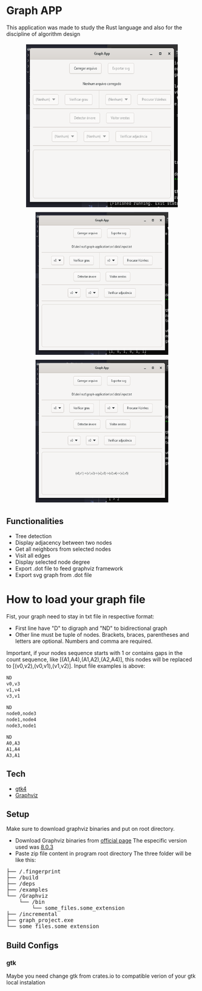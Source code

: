 # Graph APP
This application was made to study the Rust language and also for the discipline of algorithm design

<div align="center">
  <img src="./app_images/not_loaded.png" alt="login" width="400" height="428" style="margin: 5px;">
</div>
<div align="center">
  <img src="./app_images/loaded.png" alt="void home" width="350" height="375" style="margin: 5px;">
  <img src="./app_images/tree.png" alt="home page" width="350" height="375" style="margin: 5px;">
</div>

## Functionalities
- Tree detection
- Display adjacency between two nodes
- Get all neighbors from selected nodes
- Visit all edges
- Display selected node degree
- Export .dot file to feed graphviz framework
- Export svg graph from .dot file

# How to load your graph file
Fist, your graph need to stay in txt file in respective format:
- First line have "D" to digraph and "ND" to bidirectional graph
- Other line must be tuple of nodes. Brackets, braces, parentheses and letters are optional. Numbers and comma are required.

Important, if your nodes sequence starts with 1 or contains gaps in the count sequence, like [(A1,A4),(A1,A2),(A2,A4)], this nodes will be replaced to [(v0,v2),(v0,v1),(v1,v2)]. Input file examples is above:
```
ND
v0,v3
v1,v4
v3,v1
```
```
ND
node0,node3
node1,node4
node3,node1
```
```
ND
A0,A3
A1,A4
A3,A1
```

## Tech
- [gtk4](https://gtk-rs.org/gtk4-rs/stable/latest/book/installation.html)
- [Graphviz](https://graphviz.org/)

## Setup
Make sure to download graphviz binaries and put on root directory.
- Download Graphviz binaries from [official page](https://graphviz.org/download/)
The especific version used was [8.0.3](https://gitlab.com/api/v4/projects/4207231/packages/generic/graphviz-releases/8.0.3/windows_10_msbuild_Release_graphviz-8.0.3-win32.zip)
- Paste zip file content in program root directory
The three folder will be like this:
<pre>
├── /.fingerprint
├── /build
├── /deps
├── /examples
└── /Graphviz
    └── /bin
        └── some_files.some_extension
├── /incremental
├── graph_project.exe
└── some_files.some_extension
</pre>

## Build Configs
### gtk
Maybe you need change gtk from crates.io to compatible verion of your gtk local instalation
